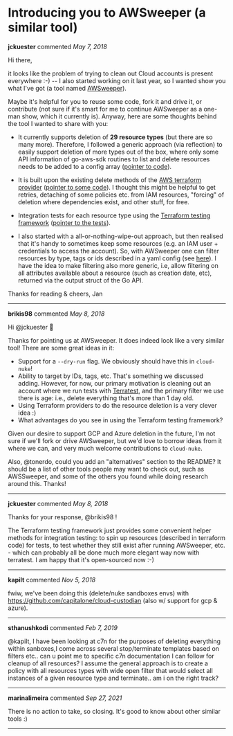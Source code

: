 # Introducing you to AWSweeper (a similar tool)

**jckuester** commented *May 7, 2018*

Hi there,

it looks like the problem of trying to clean out Cloud accounts is present everywhere :-) -- I also started working on it last year, so I wanted show you what I've got (a tool named [AWSweeper](https://github.com/cloudetc/awsweeper/)).

Maybe it's helpful for you to reuse some code, fork it and drive it, or contribute (not sure if it's smart for me to continue AWSweeper as a one-man show, which it currently is). Anyway, here are some thoughts behind the tool I wanted to share with you:

* It currently supports deletion of **29 resource types** (but there are so many more). Therefore, I followed a generic approach (via reflection) to easily support deletion of more types out of the box, where only some API information of go-aws-sdk routines to list and delete resources needs to be added to a config array ([pointer to code](https://github.com/cloudetc/awsweeper/blob/master/resource/supported.go#L74)).

* It is built upon the existing delete methods of the [AWS terraform provider](https://github.com/terraform-providers/terraform-provider-aws) ([pointer to some code](https://github.com/cloudetc/awsweeper/blob/master/command/wipe.go#L136)). I thought this might be helpful to get retries, detaching of some policies etc. from IAM resources, "forcing" of deletion where dependencies exist, and other stuff, for free.

* Integration tests for each resource type using the [Terraform testing framework](https://github.com/hashicorp/terraform/blob/master/helper/resource/testing.go) ([pointer to the tests](https://github.com/cloudetc/awsweeper/tree/master/test)).

* I also started with a all-or-nothing-wipe-out approach, but then realised that it's handy to sometimes keep some resources (e.g. an IAM user + credentials to access the account). So, with AWSweeper one can filter resources by type, tags or ids described in a yaml config (see [here](https://github.com/cloudetc/awsweeper#filter-resources-for-deletion)). I have the idea to make filtering also more generic, i.e, allow filtering on all attributes available about a resource (such as creation date, etc), returned via the output struct of the Go API.

Thanks for reading & cheers,
Jan
<br />
***


**brikis98** commented *May 8, 2018*

Hi @jckuester 👋  

Thanks for pointing us at AWSweeper. It does indeed look like a very similar tool! There are some great ideas in it:

- Support for a `--dry-run` flag. We obviously should have this in `cloud-nuke`!
- Ability to target by IDs, tags, etc. That's something we discussed adding. However, for now, our primary motivation is cleaning out an account where we run tests with [Terratest](https://github.com/gruntwork-io/terratest), and the primary filter we use there is age: i.e., delete everything that's more than 1 day old. 
- Using Terraform providers to do the resource deletion is a very clever idea :)
- What advantages do you see in using the Terraform testing framework?

Given our desire to support GCP and Azure deletion in the future, I'm not sure if we'll fork or drive AWSweeper, but we'd love to borrow ideas from it where we can, and very much welcome contributions to `cloud-nuke`.

Also, @tonerdo, could you add an "alternatives" section to the README? It should be a list of other tools people may want to check out, such as AWSSweeper, and some of the others you found while doing research around this. Thanks!
***

**jckuester** commented *May 8, 2018*

Thanks for your response, @brikis98 !

The Terraform testing framework just provides some convenient helper methods for integration testing: to spin up resources (described in terraform code) for tests, to test whether they still exist after running AWSweeper, etc. - which can probably all be done much more elegant way now with terratest. I am happy that it's open-sourced now :-) 
***

**kapilt** commented *Nov 5, 2018*

fwiw, we've been doing this (delete/nuke sandboxes envs) with https://github.com/capitalone/cloud-custodian (also w/ support for gcp & azure).
***

**sthanushkodi** commented *Feb 7, 2019*

@kapilt, 
    I have been looking at c7n for the purposes of deleting everything within sanboxes,I come across several stop/terminate templates based on filters etc.. can u point me to specific c7n documentation I can follow for cleanup of all resources? I assume the general approach is to create a policy with all resources types with wide open filter that would select all instances of a given resource type and terminate.. am i on the right track?
***

**marinalimeira** commented *Sep 27, 2021*

There is no action to take, so closing. It's good to know about other similar tools :)  
***

